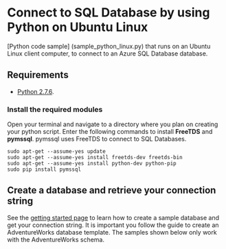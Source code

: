 # Connect to SQL Database by using Python on Ubuntu Linux

[Python code sample] (sample_python_linux.py) that runs on an Ubuntu Linux client computer, to connect to an Azure SQL Database database.


## Requirements


- [Python 2.7.6](https://www.python.org/download/releases/2.7.6/).


### Install the required modules


Open your terminal and navigate to a directory where you plan on creating your python script. Enter the following commands to install **FreeTDS** and **pymssql**. pymssql uses FreeTDS to connect to SQL Databases.

	sudo apt-get --assume-yes update
	sudo apt-get --assume-yes install freetds-dev freetds-bin
	sudo apt-get --assume-yes install python-dev python-pip
	sudo pip install pymssql


## Create a database and retrieve your connection string


See the [getting started page](http://azure.microsoft.com/documentation/articles/sql-database-get-started/) to learn how to create a sample database and get your connection string. It is important you follow the guide to create an AdventureWorks database template. The samples shown below only work with the AdventureWorks schema. 
